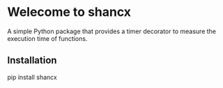 # Welecome to shancx

A simple Python package that provides a timer decorator to measure the execution time of functions.

## Installation
 
pip install shancx
 
 